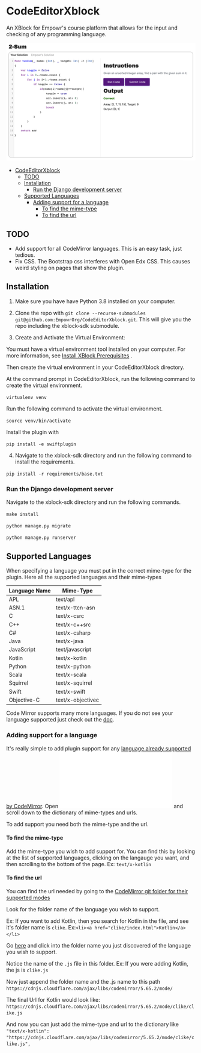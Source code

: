 # CodeEditorXblock

An XBlock for Empowr's course platform that allows for the input and checking of any programming language.

![Code Editor Screenshot](code-editor.png)

<!-- TOC -->
* [CodeEditorXblock](#codeeditorxblock)
  * [TODO](#todo)
  * [Installation](#installation)
    * [Run the Django development server](#run-the-django-development-server)
  * [Supported Languages](#supported-languages)
    * [Adding support for a language](#adding-support-for-a-language)
      * [To find the mime-type](#to-find-the-mime-type)
      * [To find the url](#to-find-the-url)
<!-- TOC -->


## TODO
 - Add support for all CodeMirror languages. This is an easy task, just tedious.
 - Fix CSS. The Bootstrap css interferes with Open Edx CSS. This causes weird styling on pages that show the plugin.

## Installation

1. Make sure you have have Python 3.8 installed on your computer.

2. Clone the repo with `git clone --recurse-submodules git@github.com:EmpowrOrg/CodeEditorXblock.git`. This will give
   you the repo including the xblock-sdk submodule.

3. Create and Activate the Virtual Environment:

You must have a virtual environment tool installed on your computer. For more information,
see [Install XBlock Prerequisites](https://edx.readthedocs.io/projects/xblock-tutorial/en/latest/getting_started/prereqs.html)
.

Then create the virtual environment in your CodeEditorXblock directory.

At the command prompt in CodeEditorXblock, run the following command to create the virtual environment.

`virtualenv venv`

Run the following command to activate the virtual environment.

`source venv/bin/activate`

Install the plugin with

`pip install -e swiftplugin`

4. Navigate to the xblock-sdk directory and run the following command to install the requirements.

`pip install -r requirements/base.txt`

### Run the Django development server

Navigate to the xblock-sdk directory and run the following commands.

`make install`

`python manage.py migrate`

`python manage.py runserver`

## Supported Languages

When specifying a language you must put in the correct mime-type for the plugin. Here all the supported languages and
their mime-types

| Language Name | Mime-Type         |
|---------------|-------------------|
| APL           | text/apl          |
| ASN.1         | text/x-ttcn-asn   |
| C             | text/x-csrc       |
| C++           | text/x-c++src     |
| C#            | text/x-csharp     |
| Java          | text/x-java       |
| JavaScript    | text/javascript   |
| Kotlin        | text/x-kotlin     |
| Python        | text/x-python     |
| Scala         | text/x-scala      |
| Squirrel      | text/x-squirrel   |
| Swift         | text/x-swift      |
| Objective-C   | text/x-objectivec |


Code Mirror supports many more languages. If you do not see your language supported just check out the
[doc](https://codemirror.net/5/mode/).

### Adding support for a language

It's really simple to add plugin support for
any [language already supported by CodeMirror](https://codemirror.net/5/mode/).
Open ![swiftplugin.py](/swiftplugin/swiftplugin/swiftplugin.py) and scroll down to the dictionary of mime-types and
urls.

To add support you need both the mime-type and the url.

#### To find the mime-type
Add the mime-type you wish to add support for. You can find this by looking at the list of supported languages, clicking
on the langauge you want, and then scrolling to the bottom of the page.
Ex: `text/x-kotlin`

#### To find the url
You can find the url needed by going to
the [CodeMirror git folder for their supported modes](https://github.com/codemirror/codemirror5/blob/master/mode/index.html)

Look for the folder name of the language you wish to support.

Ex: If you want to add Kotlin, then you search for Kotlin in the file, and see it's folder name
is `clike`.
Ex:`<li><a href="clike/index.html">Kotlin</a></li>`

Go [here](https://github.com/codemirror/codemirror5/tree/master/mode) and click into the folder name you just discovered
of the language you wish to support.

Notice the name of the `.js` file in this folder.
Ex: If you were adding Kotlin, the js is `clike.js`

Now just append the folder name and the .js name to this
path `https://cdnjs.cloudflare.com/ajax/libs/codemirror/5.65.2/mode/`

The final Url for Kotlin would look like: `https://cdnjs.cloudflare.com/ajax/libs/codemirror/5.65.2/mode/clike/clike.js`

And now you can just add the mime-type and url to the dictionary like
`"text/x-kotlin": "https://cdnjs.cloudflare.com/ajax/libs/codemirror/5.65.2/mode/clike/clike.js",`
